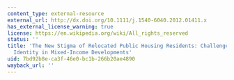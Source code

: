 ```yaml
---
content_type: external-resource
external_url: http://dx.doi.org/10.1111/j.1540-6040.2012.01411.x
has_external_license_warning: true
license: https://en.wikipedia.org/wiki/All_rights_reserved
status: ''
title: 'The New Stigma of Relocated Public Housing Residents: Challenges to Social
  Identity in Mixed-Income Developments'
uid: 7bd92b8e-ca3f-46e0-bc1b-266b20ae4890
wayback_url: ''
---
```

